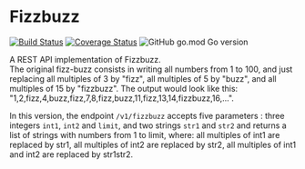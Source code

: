 # Fizzbuzz

[![Build Status](https://travis-ci.com/aftouh/fizzbuzz.svg?branch=main)](https://travis-ci.com/github/aftouh/fizzbuzz)
[![Coverage Status](https://coveralls.io/repos/github/aftouh/fizzbuzz/badge.svg?branch=main)](https://coveralls.io/github/aftouh/fizzbuzz?branch=main)
![GitHub go.mod Go version](https://img.shields.io/github/go-mod/go-version/aftouh/fizzbuzz)

A REST API implementation of Fizzbuzz.  
The original fizz-buzz consists in writing all numbers from 1 to 100, and just replacing all multiples of 3 by "fizz", all multiples of 5 by "buzz", and all multiples of 15 by "fizzbuzz". The output would look like this: "1,2,fizz,4,buzz,fizz,7,8,fizz,buzz,11,fizz,13,14,fizzbuzz,16,...".

In this version, the endpoint `/v1/fizzbuzz` accepts five parameters : three integers `int1`, `int2` and `limit`, and two strings `str1` and `str2` and returns a list of strings with numbers from 1 to limit, where: all multiples of int1 are replaced by str1, all multiples of int2 are replaced by str2, all multiples of int1 and int2 are replaced by str1str2.
